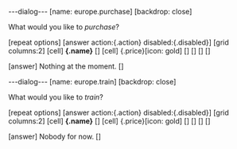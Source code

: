 ---dialog---
[name: europe.purchase]
[backdrop: close]

What would you like to *purchase*?

[repeat options]
	[answer action:{.action} disabled:{.disabled}]
		[grid columns:2]
			[cell] **{.name}** []
			[cell] {.price}[icon: gold] []
		[]
	[]
[]

[answer] Nothing at the moment. []

---dialog---
[name: europe.train]
[backdrop: close]

What would you like to *train*?

[repeat options]
	[answer action:{.action} disabled:{.disabled}]
		[grid columns:2]
			[cell] **{.name}** []
			[cell] {.price}[icon: gold] []
		[]
	[]
[]

[answer] Nobody for now. []
